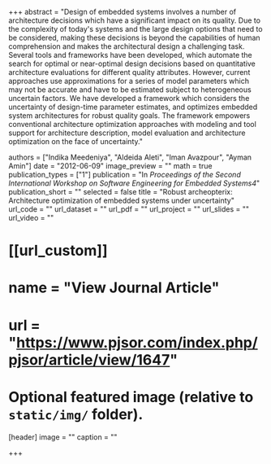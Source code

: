 +++
abstract = "Design of embedded systems involves a number of architecture decisions which have a significant impact on its quality. Due to the complexity of today's systems and the large design options that need to be considered, making these decisions is beyond the capabilities of human comprehension and makes the architectural design a challenging task. Several tools and frameworks have been developed, which automate the search for optimal or near-optimal design decisions based on quantitative architecture evaluations for different quality attributes. However, current approaches use approximations for a series of model parameters which may not be accurate and have to be estimated subject to heterogeneous uncertain factors. We have developed a framework which considers the uncertainty of design-time parameter estimates, and optimizes embedded system architectures for robust quality goals. The framework empowers conventional architecture optimization approaches with modeling and tool support for architecture description, model evaluation and architecture optimization on the face of uncertainty."

authors = ["Indika Meedeniya", "Aldeida Aleti", "Iman Avazpour", "Ayman Amin"]
date = "2012-06-09"
image_preview = ""
math = true
publication_types = ["1"]
publication = "In *Proceedings of the Second International Workshop on Software Engineering for Embedded Systems4*"
publication_short = ""
selected = false
title = "Robust archeopterix: Architecture optimization of embedded systems under uncertainty"
url_code = ""
url_dataset = ""
url_pdf = ""
url_project = ""
url_slides = ""
url_video = ""

# [[url_custom]]
# name = "View Journal Article"
# url = "https://www.pjsor.com/index.php/pjsor/article/view/1647"

# Optional featured image (relative to `static/img/` folder).
[header]
image = ""
caption = ""

+++
